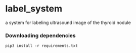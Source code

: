 # label_system
a system for labeling ultrasound image of the thyroid nodule

### Downloading dependencies

```
pip3 install -r requirements.txt  
```
